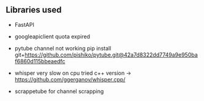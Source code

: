## Libraries used

- FastAPI

- googleapiclient
quota expired


- pytube
channel not working
pip install git+https://github.com/pishiko/pytube.git@42a7d8322dd7749a9e950baf6860d115bbeaedfc


- whisper
very slow on cpu
tried c++ version -> https://github.com/ggerganov/whisper.cpp/


- scrappetube for channel scrapping